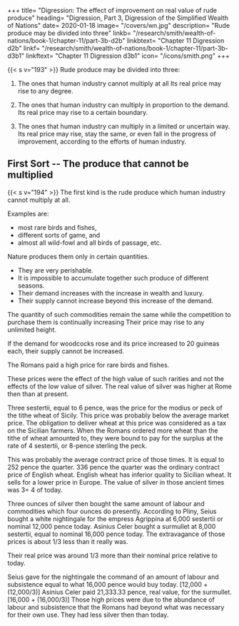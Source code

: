 +++
title=  "Digression: The effect of improvement on real value of rude produce"
heading=  "Digression, Part 3, Digression of the Simplified Wealth of Nations"
date=  2020-01-18
image=  "/covers/wn.jpg"
description=  "Rude produce may be divided into three"
linkb=  "/research/smith/wealth-of-nations/book-1/chapter-11/part-3b-d2b"
linkbtext=  "Chapter 11 Digression d2b"
linkf=  "/research/smith/wealth-of-nations/book-1/chapter-11/part-3b-d3b1"
linkftext=  "Chapter 11 Digression d3b1"
icon=  "/icons/smith.png"
+++


{{< s v="193" >}} Rude produce may be divided into three:

1. The ones that human industry cannot multiply at all
Its real price may rise to any degree.

2. The ones that human industry can multiply in proportion to the demand.
Its real price may rise to a certain boundary.

3. The ones that human industry can multiply in a limited or uncertain way.
Its real price may rise, stay the same, or even fall in the progress of improvement, according to the efforts of human industry.


## First Sort -- The produce that cannot be multiplied

{{< s v="194" >}} The first kind is the rude produce which human industry cannot multiply at all.

Examples are:
- most rare birds and fishes,
- different sorts of game, and
- almost all wild-fowl and all birds of passage, etc.

Nature produces them only in certain quantities. 
- They are very perishable.
- It is impossible to accumulate together such produce of different seasons.
- Their demand increases with the increase in wealth and luxury.
- Their supply cannot increase beyond this increase of the demand.

The quantity of such commodities remain the same while the competition to purchase them is continually increasing
Their price may rise to any unlimited height.

If the demand for woodcocks rose and its price increased to 20 guineas each, their supply cannot be increased.

The Romans paid a high price for rare birds and fishes.

These prices were the effect of the high value of such rarities and not the effects of the low value of silver.
The real value of silver was higher at Rome then than at present.

Three sestertii, equal to 6 pence, was the price for the modius or peck of the tithe wheat of Sicily.
This price was probably below the average market price.
The obligation to deliver wheat at this price was considered as a tax on the Sicilian farmers.
When the Romans ordered more wheat than the tithe of wheat amounted to, they were bound to pay for the surplus at the rate of 4 sestertii, or 8-pence sterling the peck.

This was probably the average contract price of those times.
It is equal to 252 pence the quarter.
336 pence the quarter was the ordinary contract price of English wheat.
English wheat has inferior quality to Sicilian wheat.
It sells for a lower price in Europe.
The value of silver in those ancient times was 3= 4 of today.

Three ounces of silver then bought the same amount of labour and commodities which four ounces do presently.
According to Pliny, Seius bought a white nightingale for the empress Agrippina at 6,000 sestertii or nominal 12,000 pence today.
Asinius Celer bought a surmullet at 8,000 sestertii, equal to nominal 16,000 pence today.
The extravagance of those prices is about 1/3 less than it really was.

Their real price was around 1/3 more than their nominal price relative to today.

Seius gave for the nightingale the command of an amount of labour and subsistence equal to what 16,000 pence would buy today. [12,000 + (12,000/3)]
Asinius Celer paid 21,333.33 pence, real value, for the surmullet. [16,000 + (16,000/3)]
Those high prices were due to the abundance of labour and subsistence that the Romans had beyond what was necessary for their own use.
They had less silver then than today.
